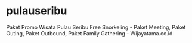 # pulauseribu
Paket Promo Wisata Pulau Seribu Free Snorkeling - Paket Meeting, Paket Outing, Paket Outbound, Paket Family Gathering - Wijayatama.co.id
